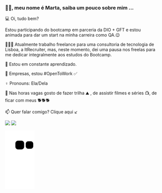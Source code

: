 
 
### 👋🏻, meu nome é Marta, saiba um pouco sobre mim ...

💻 Oi, tudo bem? 

   Estou participando do bootcamp em parceria da DIO + GFT e estou animada para dar um start na minha carreira como QA.😉
   
👩🏼‍💻 Atualmente trabalho freelance para uma consultoria de tecnologia de Lisboa, a ItRecruiter, mas, neste momento,  dei uma pausa nos freelas para me dedicar integralmente aos estudos do Bootcamp. 
 
🌱 Estou em constante aprendizado.

🏢 Empresas, estou #OpenToWork ✅ 

 ♀️ Pronouns: Ela/Dela
 
📌 Nas horas vagas gosto de fazer trilha ⛰ , de assistir filmes e séries 📺, de ficar com meus 🐕🐕🐕
 
📫 Quer falar comigo? Clique aqui ↙



  
 <div>
  <a align="center" href="https://www.linkedin.com/in/martagraciliano" target="_blank"><img src="https://img.shields.io/badge/-LinkedIn-%230077B5?style=for-the-badge&logo=linkedin&logoColor=white" target="_blank"></a>
<a  align="center" href="https://api.whatsapp.com/send?phone=5521986101800"  target="_blank"><img src="https://img.shields.io/badge/WhatsApp-25D366?style=for-the-badge&logo=whatsapp&logoColor=white" target="_blank"></a>

![Snake animation](https://github.com/martagraciliano/martagraciliano/blob/output/github-contribution-grid-snake.svg)
 
</div>
  
  

 
